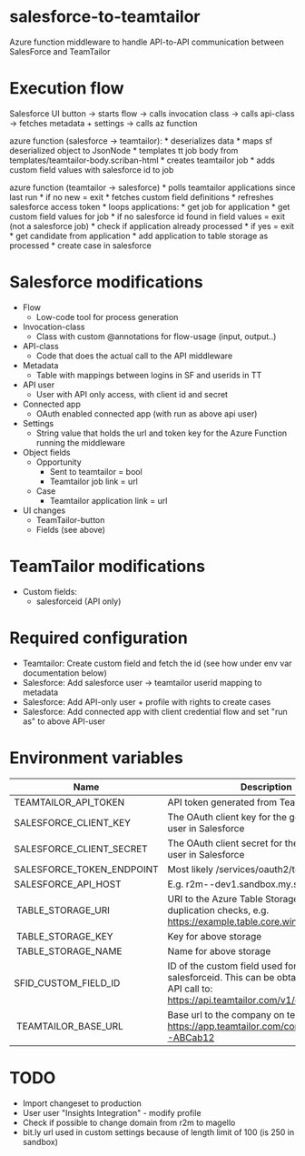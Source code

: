 # salesforce-to-teamtailor

Azure function middleware to handle API-to-API communication between SalesForce and TeamTailor

# Execution flow

Salesforce UI button -> 
    starts flow -> 
    calls invocation class -> 
    calls api-class -> 
    fetches metadata + settings ->
    calls az function

azure function (salesforce -> teamtailor):
    * deserializes data
    * maps sf deserialized object to JsonNode
        * templates tt job body from templates/teamtailor-body.scriban-html
    * creates teamtailor job
    * adds custom field values with salesforce id to job

azure function (teamtailor -> salesforce)
    * polls teamtailor applications since last run
    * if no new = exit
    * fetches custom field definitions
    * refreshes salesforce access token
    * loops applications:
        * get job for application
        * get custom field values for job
        * if no salesforce id found in field values = exit (not a salesforce job)
        * check if application already processed
        * if yes = exit
        * get candidate from application
        * add application to table storage as processed
        * create case in salesforce

# Salesforce modifications

* Flow
    * Low-code tool for process generation
* Invocation-class
    * Class with custom @annotations for flow-usage (input, output..)
* API-class
    * Code that does the actual call to the API middleware
* Metadata
    * Table with mappings between logins in SF and userids in TT
* API user
    * User with API only access, with client id and secret
* Connected app
    * OAuth enabled connected app (with run as above api user)
* Settings
    * String value that holds the url and token key for the Azure Function running the middleware
* Object fields
    * Opportunity
        * Sent to teamtailor = bool
        * Teamtailor job link = url
    * Case
        * Teamtailor application link = url
* UI changes
    * TeamTailor-button
    * Fields (see above)

# TeamTailor modifications

* Custom fields:
    * salesforceid (API only)

# Required configuration

* Teamtailor: Create custom field and fetch the id (see how under env var documentation below)
* Salesforce: Add salesforce user -> teamtailor userid mapping to metadata
* Salesforce: Add API-only user + profile with rights to create cases
* Salesforce: Add connected app with client credential flow and set "run as" to above API-user

# Environment variables

| Name | Description |
| --- | --- |
| TEAMTAILOR_API_TOKEN | API token generated from TeamTailor |
| SALESFORCE_CLIENT_KEY | The OAuth client key for the generated API user in Salesforce |
| SALESFORCE_CLIENT_SECRET | The OAuth client secret for the generated API user in Salesforce |
| SALESFORCE_TOKEN_ENDPOINT | Most likely /services/oauth2/token |
| SALESFORCE_API_HOST | E.g. r2m--dev1.sandbox.my.salesforce.com |
| TABLE_STORAGE_URI | URI to the Azure Table Storage used for duplication checks, e.g. https://example.table.core.windows.net/ |
| TABLE_STORAGE_KEY | Key for above storage |
| TABLE_STORAGE_NAME | Name for above storage |
| SFID_CUSTOM_FIELD_ID | ID of the custom field used for the salesforceid. This can be obtained through an API call to: https://api.teamtailor.com/v1/custom-fields | 
| TEAMTAILOR_BASE_URL | Base url to the company on teamtailor, e.g. https://app.teamtailor.com/companies/ABCD-ABCab12 |

# TODO

* Import changeset to production
* User user "Insights Integration" - modify profile
* Check if possible to change domain from r2m to magello
* bit.ly url used in custom settings because of length limit of 100 (is 250 in sandbox)